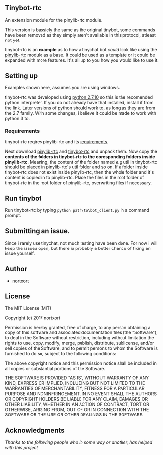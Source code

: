 ## Tinybot-rtc

An extension module for the pinylib-rtc module.

This version is bassicly the same as the original tinybot, some commands have been removed as they simply aren't available in this protocol, atleast not yet.

tinybot-rtc is an **example** as to how a tinychat bot *could* look like using the [pinylib-rtc](https://github.com/nortxort/pinylib-rtc) module as a base. It could be used as a template or it could be expanded with more features. It's all up to you how you would like to use it.

## Setting up

Examples shown here, assumes you are using windows.

tinybot-rtc was developed using [python 2.7.10](https://www.python.org/downloads/windows/ "python for windows") so this is the recomended python interpreter. If you do not already have that installed, install if from the link. Later versions of python should work to, as long as they are from the 2.7 family. With some changes, i believe it could be made to work with python 3 to.

### Requirements

tinybot-rtc reqires pinylib-rtc and its [requirements](https://github.com/nortxort/pinylib-rtc/blob/master/README.md#requirements "pinylib requirements").

Next download [pinylib-rtc](https://github.com/nortxort/pinylib-rtc/archive/master.zip "pinylib-rtc module") and [tinybot-rtc](https://github.com/nortxort/tinybot-rtc/archive/master.zip "pinylib-rtc extension module") and unpack them. Now copy the **contents of the folders in tinybot-rtc to the coresponding folders inside pinylib-rtc**. Meaning, the content of the folder named *e.g* util in tinybot-rtc should be placed in pinylib-rtc's util folder and so on. If a folder inside tinybot-rtc does not exist inside pinylib-rtc, then the whole folder and it's content is copied in to pinylib-rtc. Place the files in the root folder of tinybot-rtc in the root folder of pinylib-rtc, overwriting files if necessary.

## Run tinybot

Run tinybot-rtc by typing `python path\to\bot_client.py` in a command prompt.

## Submitting an issue.

Since i rarely use tinychat, not much testing have been done. For now i will keep the issues open, but there is probably a better chance of fixing an issue yourself.


## Author

* [nortxort](https://github.com/nortxort)

## License

The MIT License (MIT)

Copyright (c) 2017 nortxort

Permission is hereby granted, free of charge, to any person obtaining a copy of this software
and associated documentation files (the "Software"), to deal in the Software without restriction,
including without limitation the rights to use, copy, modify, merge, publish, distribute,
sublicense, and/or sell copies of the Software, and to permit persons to whom the Software
is furnished to do so, subject to the following conditions:

The above copyright notice and this permission notice
shall be included in all copies or substantial portions of the Software.

THE SOFTWARE IS PROVIDED "AS IS", WITHOUT WARRANTY OF ANY KIND, 
EXPRESS OR IMPLIED, INCLUDING BUT NOT LIMITED TO THE WARRANTIES OF MERCHANTABILITY, 
FITNESS FOR A PARTICULAR PURPOSE AND NONINFRINGEMENT. 
IN NO EVENT SHALL THE AUTHORS OR COPYRIGHT HOLDERS BE LIABLE FOR ANY CLAIM, 
DAMAGES OR OTHER LIABILITY, WHETHER IN AN ACTION OF CONTRACT, TORT OR OTHERWISE, 
ARISING FROM, OUT OF OR IN CONNECTION WITH THE SOFTWARE OR THE USE OR OTHER DEALINGS IN THE SOFTWARE.

## Acknowledgments

*Thanks to the following people who in some way or another, has helped with this project*



